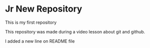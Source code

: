 # Jr New Repository
 This is my first repository

This repository was made during a video lesson about git and github.

I added a new line on README file
